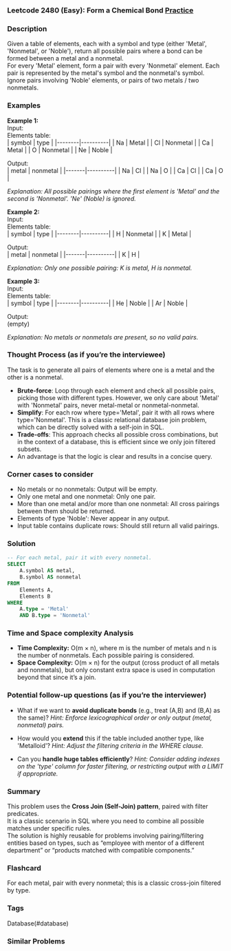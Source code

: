 ### Leetcode 2480 (Easy): Form a Chemical Bond [Practice](https://leetcode.com/problems/form-a-chemical-bond)

### Description  
Given a table of elements, each with a symbol and type (either 'Metal', 'Nonmetal', or 'Noble'), return all possible pairs where a bond can be formed between a metal and a nonmetal.  
For every 'Metal' element, form a pair with every 'Nonmetal' element. Each pair is represented by the metal's symbol and the nonmetal's symbol. Ignore pairs involving 'Noble' elements, or pairs of two metals / two nonmetals.

### Examples  

**Example 1:**  
Input:  
Elements table:  
| symbol | type     |
|--------|----------|
| Na     | Metal    |
| Cl     | Nonmetal |
| Ca     | Metal    |
| O      | Nonmetal |
| Ne     | Noble    |

Output:  
| metal | nonmetal |
|-------|----------|
| Na    | Cl       |
| Na    | O        |
| Ca    | Cl       |
| Ca    | O        |

*Explanation: All possible pairings where the first element is 'Metal' and the second is 'Nonmetal'. 'Ne' (Noble) is ignored.*

**Example 2:**  
Input:  
Elements table:  
| symbol | type     |
|--------|----------|
| H      | Nonmetal |
| K      | Metal    |

Output:  
| metal | nonmetal |
|-------|----------|
| K     | H        |

*Explanation: Only one possible pairing: K is metal, H is nonmetal.*

**Example 3:**  
Input:  
Elements table:  
| symbol | type     |
|--------|----------|
| He     | Noble    |
| Ar     | Noble    |

Output:  
(empty)

*Explanation: No metals or nonmetals are present, so no valid pairs.*

### Thought Process (as if you’re the interviewee)  
The task is to generate all pairs of elements where one is a metal and the other is a nonmetal.  
- **Brute-force**: Loop through each element and check all possible pairs, picking those with different types. However, we only care about 'Metal' with 'Nonmetal' pairs, never metal-metal or nonmetal-nonmetal.
- **Simplify**: For each row where type='Metal', pair it with all rows where type='Nonmetal'. This is a classic relational database join problem, which can be directly solved with a self-join in SQL.
- **Trade-offs**: This approach checks all possible cross combinations, but in the context of a database, this is efficient since we only join filtered subsets.  
- An advantage is that the logic is clear and results in a concise query.

### Corner cases to consider  
- No metals or no nonmetals: Output will be empty.
- Only one metal and one nonmetal: Only one pair.
- More than one metal and/or more than one nonmetal: All cross pairings between them should be returned.
- Elements of type 'Noble': Never appear in any output.
- Input table contains duplicate rows: Should still return all valid pairings.

### Solution

```sql
-- For each metal, pair it with every nonmetal.
SELECT
    A.symbol AS metal,
    B.symbol AS nonmetal
FROM
    Elements A,
    Elements B
WHERE
    A.type = 'Metal'
    AND B.type = 'Nonmetal'
```

### Time and Space complexity Analysis  

- **Time Complexity:** O(m × n), where m is the number of metals and n is the number of nonmetals. Each possible pairing is considered.
- **Space Complexity:** O(m × n) for the output (cross product of all metals and nonmetals), but only constant extra space is used in computation beyond that since it’s a join.

### Potential follow-up questions (as if you’re the interviewer)  

- What if we want to **avoid duplicate bonds** (e.g., treat (A,B) and (B,A) as the same)?
  *Hint: Enforce lexicographical order or only output (metal, nonmetal) pairs.*

- How would you **extend** this if the table included another type, like 'Metalloid'?
  *Hint: Adjust the filtering criteria in the WHERE clause.*

- Can you **handle huge tables efficiently**?
  *Hint: Consider adding indexes on the 'type' column for faster filtering, or restricting output with a LIMIT if appropriate.*

### Summary
This problem uses the **Cross Join (Self-Join) pattern**, paired with filter predicates.  
It is a classic scenario in SQL where you need to combine all possible matches under specific rules.  
The solution is highly reusable for problems involving pairing/filtering entities based on types, such as “employee with mentor of a different department” or “products matched with compatible components.”


### Flashcard
For each metal, pair with every nonmetal; this is a classic cross-join filtered by type.

### Tags
Database(#database)

### Similar Problems
